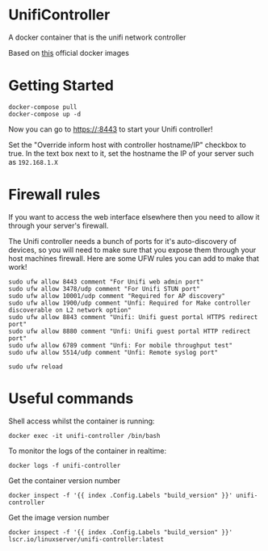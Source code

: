 # UnifiController
A docker container that is the unifi network controller

Based on [this](https://github.com/linuxserver/docker-unifi-controller) official docker images

# Getting Started

```
docker-compose pull
docker-compose up -d
```

Now you can go to [https://<IP of your server>:8443](https://localhost:8443) to start your Unifi controller!

Set the "Override inform host with controller hostname/IP" checkbox to true. 
In the text box next to it, set the hostname the IP of your server such as `192.168.1.X`

# Firewall rules
If you want to access the web interface elsewhere then you need to allow it through your server's firewall.

The Unifi controller needs a bunch of ports for it's auto-discovery of devices, so you will
need to make sure that you expose them through your host machines firewall. Here are some UFW
rules you can add to make that work! 

```
sudo ufw allow 8443 comment "For Unifi web admin port"
sudo ufw allow 3478/udp comment "For Unifi STUN port"
sudo ufw allow 10001/udp comment "Required for AP discovery"
sudo ufw allow 1900/udp comment "Unfi: Required for Make controller discoverable on L2 network option"
sudo ufw allow 8843 comment "Unifi: Unifi guest portal HTTPS redirect port"
sudo ufw allow 8880 comment "Unfi: Unifi guest portal HTTP redirect port"
sudo ufw allow 6789 comment "Unfi: For mobile throughput test"
sudo ufw allow 5514/udp comment "Unfi: Remote syslog port"

sudo ufw reload
```

# Useful commands

Shell access whilst the container is running: 
```
docker exec -it unifi-controller /bin/bash
```

To monitor the logs of the container in realtime:
```
docker logs -f unifi-controller
```
    
Get the container version number
```        
docker inspect -f '{{ index .Config.Labels "build_version" }}' unifi-controller
``` 

Get the image version number

```       
docker inspect -f '{{ index .Config.Labels "build_version" }}' lscr.io/linuxserver/unifi-controller:latest
```